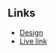 ## Links

- [Design](<https://www.figma.com/design/0kRicFYVyzRQl6n6erp1Ar/%F0%9F%93%B0-Type-Study-Buddy-(Community)-(Copy)?node-id=9-1&t=PfPbZVgIdZkYGnQV-0>)
- [Live link](https://kristinahranovska.github.io/grid-study-buddy/)
